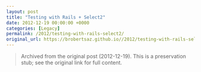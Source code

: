 ```yaml
---
layout: post
title: "Testing with Rails + Select2"
date: 2012-12-19 00:00:00 +0000
categories: [Legacy]
permalink: /2012/testing-with-rails-select2/
original_url: https://brobertsaz.github.io//2012/testing-with-rails-select2/
---
```


> Archived from the original post (2012-12-19). This is a preservation stub; see the original link for full content.

